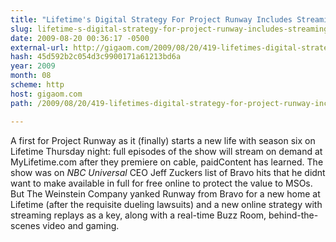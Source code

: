 ```yaml
---
title: "Lifetime's Digital Strategy For Project Runway Includes Streaming On Demand For First Time"
slug: lifetime-s-digital-strategy-for-project-runway-includes-streaming-on
date: 2009-08-20 00:36:17 -0500
external-url: http://gigaom.com/2009/08/20/419-lifetimes-digital-strategy-for-project-runway-includes-streaming-on-dem/
hash: 45d592b2c054d3c9900171a61213bd6a
year: 2009
month: 08
scheme: http
host: gigaom.com
path: /2009/08/20/419-lifetimes-digital-strategy-for-project-runway-includes-streaming-on-dem/

---
```


A first for Project Runway as it (finally) starts a new life with season six on Lifetime Thursday night: full episodes of the show will stream on demand at MyLifetime.com after they premiere on cable, paidContent has learned. The show was on *NBC Universal* CEO Jeff Zuckers list of Bravo hits that he didnt want to make available in full for free online to protect the value to MSOs. But The Weinstein Company yanked Runway from Bravo for a new home at Lifetime (after the requisite dueling lawsuits)  and a new online strategy with streaming replays as a key, along with a real-time Buzz Room, behind-the-scenes video and gaming.
